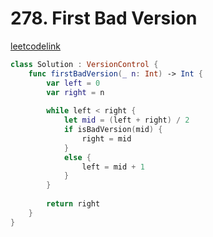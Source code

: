 # 278. First Bad Version

[leetcodelink](https://leetcode.com/problems/first-bad-version/)

```swift
class Solution : VersionControl {
    func firstBadVersion(_ n: Int) -> Int {
        var left = 0
        var right = n
        
        while left < right {
            let mid = (left + right) / 2
            if isBadVersion(mid) {
                right = mid
            }
            else {
                left = mid + 1
            }
        }
        
        return right
    }
}
```